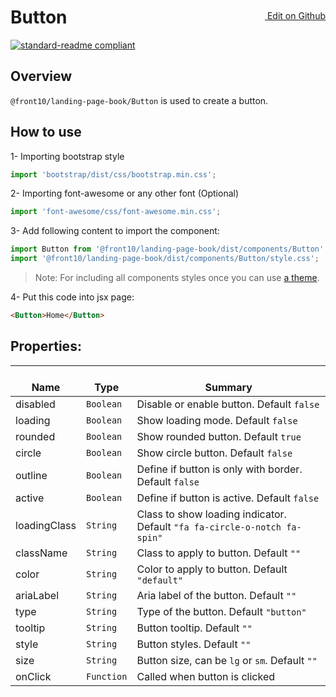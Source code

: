 <a style="float:right; margin-top: 30px;" target="_blank" href="https://github.com/front10/landing-page-book/edit/master/src/components/Button/README.md"> <img width="15px;" src="https://assets-cdn.github.com/images/icons/emoji/unicode/270f.png"/> Edit on Github
</a>

# Button

[![standard-readme compliant](https://img.shields.io/badge/standard--readme-OK-green.svg?style=flat-square)](https://github.com/RichardLitt/standard-readme)

## Overview

`@front10/landing-page-book/Button` is used to create a button.

## How to use

1- Importing bootstrap style

```js
import 'bootstrap/dist/css/bootstrap.min.css';
```

2- Importing font-awesome or any other font (Optional)

```js
import 'font-awesome/css/font-awesome.min.css';
```

3- Add following content to import the component:

```js
import Button from '@front10/landing-page-book/dist/components/Button';
import '@front10/landing-page-book/dist/components/Button/style.css';
```

> Note: For including all components styles once you can use [a theme](https://github.com/front10/landing-page-book/wiki/Theming).

4- Put this code into jsx page:

```html
<Button>Home</Button>
```

## Properties:

| </br>Name    | </br>Type  | </br>Summary                                                              |
| ------------ | ---------- | ------------------------------------------------------------------------- |
| disabled     | `Boolean`  | Disable or enable button. Default `false`                                 |
| loading      | `Boolean`  | Show loading mode. Default `false`                                        |
| rounded      | `Boolean`  | Show rounded button. Default `true`                                       |
| circle       | `Boolean`  | Show circle button. Default `false`                                       |
| outline      | `Boolean`  | Define if button is only with border. Default `false`                     |
| active       | `Boolean`  | Define if button is active. Default `false`                               |
| loadingClass | `String`   | Class to show loading indicator. Default `"fa fa-circle-o-notch fa-spin"` |
| className    | `String`   | Class to apply to button. Default `""`                                    |
| color        | `String`   | Color to apply to button. Default `"default"`                             |
| ariaLabel    | `String`   | Aria label of the button. Default `""`                                    |
| type         | `String`   | Type of the button. Default `"button"`                                    |
| tooltip      | `String`   | Button tooltip. Default `""`                                              |
| style        | `String`   | Button styles. Default `""`                                               |
| size         | `String`   | Button size, can be `lg` or `sm`. Default `""`                            |
| onClick      | `Function` | Called when button is clicked                                             |
